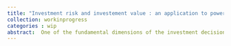 ```yaml
---
title: "Investment risk and investement value : an application to power plants"
collection: workinprogress
categories : wip
abstract:  One of the fundamental dimensions of the investment decision is risk. This is particularly true for electricity producers because they are significant investments with long lifetimes and face significant uncertainties. To study this problem, we will establish in the first part a theoretical basis of risk analysis. We will present the approaches allowing players to value a risky investment in different ways. In particular, we will underline that each approach involves the analysis of a particular risk, but also specific assumptions about the relationship that an economic actor has with the risk. In a second part, we will propose a model describing a simplified version of a power plant. This representation will allow us to model in a complex way the estimates of income that an actor can receive in the electricity markets. The objective of this second part is to represent a risk profile specific to the revenues of a power plant. To do this, we will use empirical data from the French electricity market as well as several scenarios allowing us to have different assumptions about the players. This first model will be followed by an application of the valuation approaches proposed in the first step. This third part will thus give a risk-adjusted value of the income received in the electricity markets. We will conclude by analyzing the results of this valuation, which will shed light both on the theoretical questions raised by the use of the different methods, but also on the risks that may be observed on the electricity market in France during the period studied.
---
```



